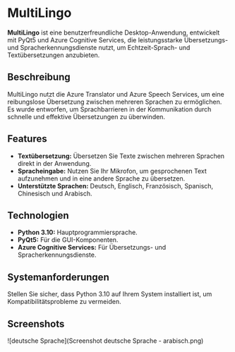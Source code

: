 # MultiLingo

**MultiLingo** ist eine benutzerfreundliche Desktop-Anwendung, entwickelt mit PyQt5 und Azure Cognitive Services, die leistungsstarke Übersetzungs- und Spracherkennungsdienste nutzt, um Echtzeit-Sprach- und Textübersetzungen anzubieten.

## Beschreibung

MultiLingo nutzt die Azure Translator und Azure Speech Services, um eine reibungslose Übersetzung zwischen mehreren Sprachen zu ermöglichen. Es wurde entworfen, um Sprachbarrieren in der Kommunikation durch schnelle und effektive Übersetzungen zu überwinden.

## Features

- **Textübersetzung:** Übersetzen Sie Texte zwischen mehreren Sprachen direkt in der Anwendung.
- **Spracheingabe:** Nutzen Sie Ihr Mikrofon, um gesprochenen Text aufzunehmen und in eine andere Sprache zu übersetzen.
- **Unterstützte Sprachen:** Deutsch, Englisch, Französisch, Spanisch, Chinesisch und Arabisch.

## Technologien

- **Python 3.10:** Hauptprogrammiersprache.
- **PyQt5:** Für die GUI-Komponenten.
- **Azure Cognitive Services:** Für Übersetzungs- und Spracherkennungsdienste.

## Systemanforderungen

Stellen Sie sicher, dass Python 3.10 auf Ihrem System installiert ist, um Kompatibilitätsprobleme zu vermeiden.

## Screenshots

![deutsche Sprache](Screenshot deutsche Sprache - arabisch.png)


